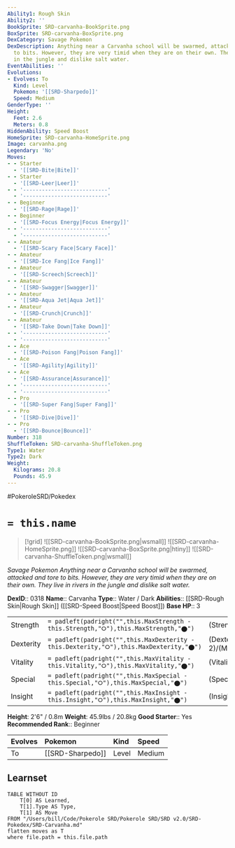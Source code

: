 ```yaml
---
Ability1: Rough Skin
Ability2: ''
BookSprite: SRD-carvanha-BookSprite.png
BoxSprite: SRD-carvanha-BoxSprite.png
DexCategory: Savage Pokemon
DexDescription: Anything near a Carvanha school will be swarmed, attacked and tore
  to bits. However, they are very timid when they are on their own. They live in rivers
  in the jungle and dislike salt water.
EventAbilities: ''
Evolutions:
- Evolves: To
  Kind: Level
  Pokemon: '[[SRD-Sharpedo]]'
  Speed: Medium
GenderType: ''
Height:
  Feet: 2.6
  Meters: 0.8
HiddenAbility: Speed Boost
HomeSprite: SRD-carvanha-HomeSprite.png
Image: carvanha.png
Legendary: 'No'
Moves:
- - Starter
  - '[[SRD-Bite|Bite]]'
- - Starter
  - '[[SRD-Leer|Leer]]'
- - '---------------------------'
  - '---------------------------'
- - Beginner
  - '[[SRD-Rage|Rage]]'
- - Beginner
  - '[[SRD-Focus Energy|Focus Energy]]'
- - '---------------------------'
  - '---------------------------'
- - Amateur
  - '[[SRD-Scary Face|Scary Face]]'
- - Amateur
  - '[[SRD-Ice Fang|Ice Fang]]'
- - Amateur
  - '[[SRD-Screech|Screech]]'
- - Amateur
  - '[[SRD-Swagger|Swagger]]'
- - Amateur
  - '[[SRD-Aqua Jet|Aqua Jet]]'
- - Amateur
  - '[[SRD-Crunch|Crunch]]'
- - Amateur
  - '[[SRD-Take Down|Take Down]]'
- - '---------------------------'
  - '---------------------------'
- - Ace
  - '[[SRD-Poison Fang|Poison Fang]]'
- - Ace
  - '[[SRD-Agility|Agility]]'
- - Ace
  - '[[SRD-Assurance|Assurance]]'
- - '---------------------------'
  - '---------------------------'
- - Pro
  - '[[SRD-Super Fang|Super Fang]]'
- - Pro
  - '[[SRD-Dive|Dive]]'
- - Pro
  - '[[SRD-Bounce|Bounce]]'
Number: 318
ShuffleToken: SRD-carvanha-ShuffleToken.png
Type1: Water
Type2: Dark
Weight:
  Kilograms: 20.8
  Pounds: 45.9
---
```


#PokeroleSRD/Pokedex

# `= this.name`

> [!grid]
> ![[SRD-carvanha-BookSprite.png|wsmall]]
> ![[SRD-carvanha-HomeSprite.png]]
> ![[SRD-carvanha-BoxSprite.png|htiny]]
> ![[SRD-carvanha-ShuffleToken.png|wsmall]]


*Savage Pokemon*
*Anything near a Carvanha school will be swarmed, attacked and tore to bits. However, they are very timid when they are on their own. They live in rivers in the jungle and dislike salt water.*

**DexID**:: 0318
**Name**:: Carvanha
**Type**:: Water / Dark
**Abilities**:: [[SRD-Rough Skin|Rough Skin]] ([[SRD-Speed Boost|Speed Boost]])
**Base HP**:: 3

|           |                                                                                        |                                          |
| --------- | -------------------------------------------------------------------------------------- | ---------------------------------------- |
| Strength  | `= padleft(padright("",this.MaxStrength - this.Strength,"⭘"),this.MaxStrength,"⬤")`    | (Strength::2)/(MaxStrength::5)   |
| Dexterity | `= padleft(padright("",this.MaxDexterity - this.Dexterity,"⭘"),this.MaxDexterity,"⬤")` | (Dexterity:: 2)/(MaxDexterity::4) |
| Vitality  | `= padleft(padright("",this.MaxVitality - this.Vitality,"⭘"),this.MaxVitality,"⬤")`    | (Vitality::1)/(MaxVitality::3)   |
| Special   | `= padleft(padright("",this.MaxSpecial - this.Special,"⭘"),this.MaxSpecial,"⬤")`       | (Special::2)/(MaxSpecial::4)     |
| Insight   | `= padleft(padright("",this.MaxInsight - this.Insight,"⭘"),this.MaxInsight,"⬤")`       | (Insight::1)/(MaxInsight::3)     |

**Height**: 2'6" / 0.8m
**Weight**: 45.9lbs / 20.8kg
**Good Starter**:: Yes
**Recommended Rank**:: Beginner

| Evolves   | Pokemon          | Kind   | Speed   |
|:----------|:-----------------|:-------|:--------|
| To        | [[SRD-Sharpedo]] | Level  | Medium  |

## Learnset

```dataview
TABLE WITHOUT ID
    T[0] AS Learned,
    T[1].Type AS Type,
    T[1] AS Move
FROM "/Users/bill/Code/Pokerole SRD/Pokerole SRD/SRD v2.0/SRD-Pokedex/SRD-Carvanha.md"
flatten moves as T
where file.path = this.file.path
```
